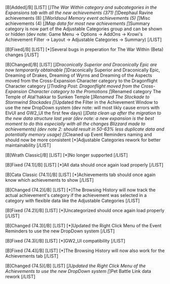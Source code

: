 [B]Added[/B]
[LIST]
[*]The War Within category and subcategories in the Expansions tab with all the new achievements (371)
[*]Deephaul Ravine achievements (8)
[*]Worldsoul Memory event achievements (5)
[*]Misc achievements (4)
[*]Map data for most new achievements
[*]Summary category is now part of the Adjustable Categories group and can be shown or hidden (dev note: Game Menu -> Options -> AddOns -> Krowi's Achievement Filter -> Layout -> Adjustable Categories -> Summary)
[/LIST]

[B]Fixed[/B]
[LIST]
[*]Several bugs in preperation for The War Within (Beta) changes
[/LIST]

[B]Changed[/B]
[LIST]
[*]Draconically Superior and Draconically Epic are now temporarily obtainable
[*]Draconically Superior and Draconically Epic, Dreaming of Drakes, Dreaming of Wyrns and Dreaming of the Aspects moved from the Cross-Expansion Character category to the Dragonflight Character category
[*]Trading Post: Dragonflight moved from the Cross-Expansion Character category to the Promotions
[*]Renamed category The Temple of Atal'hakkar to Sunken Temple
[*]Renamed The Stockade to Stormwind Stockades
[*]Updated the Filter in the Achievement Window to use the new DropDown system (dev note: will most likly cause errors with ElvUI and GW2_UI the first few days)
[*]Data clean up after the migration to the new data structure last year (dev note: a new expansion is the best moment to do this especially with all the changes Blizzard made to achievements) (dev note 2: should result in 50-63% less duplicate data and potentially memory usage)
[*]Cleaned up Event Reminders naming and should now be more consistent
[*]Adjustable Categories rework for better maintainability
[/LIST]

[B]Wrath Classic[/B]
[LIST]
[*]No longer supported
[/LIST]

[B]Fixed (74.1)[/B]
[LIST]
[*]All data should once again load properly
[/LIST]

[B]Cata Classic (74.1)[/B]
[LIST]
[*]Achievements tab should once again know which achievements to show
[/LIST]

[B]Changed (74.2)[/B]
[LIST]
[*]The Browsing History will now track the actual achievement's category if the achievement was selected in a category with flexible data like the Adjustable Categories
[/LIST]

[B]Fixed (74.2)[/B]
[LIST]
[*]Uncategorized should once again load properly
[/LIST]

[B]Changed (74.3)[/B]
[LIST]
[*]Updated the Right Click Menu of the Event Reminders to use the new DropDown system
[/LIST]

[B]Fixed (74.3)[/B]
[LIST]
[*]GW2_UI compatibility
[/LIST]

[B]Fixed (74.4)[/B]
[LIST]
[*]The Browsing History will now also work for the Achievements tab
[/LIST]

[B]Changed (74.5)[/B]
[LIST]
[*]Updated the Right Click Menu of the Achievements to use the new DropDown system
[*]Pet Battle Link data rework
[/LIST]